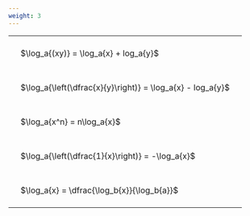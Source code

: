 ```yaml
---
weight: 3
---
```


<style type="text/css">
#T_a9a6d th.col_heading {
  text-align: left;
  font-size: 1em;
}
#T_a9a6d td {
  text-align: left;
  font-size: 1em;
  padding: 1.5em;
}
</style>
<table id="T_a9a6d">
  <thead>
  </thead>
  <tbody>
    <tr>
      <td id="T_a9a6d_row0_col0" class="data row0 col0" >$\log_a{(xy)} = \log_a{x} + log_a{y}$</td>
    </tr>
    <tr>
      <td id="T_a9a6d_row1_col0" class="data row1 col0" >$\log_a{\left(\dfrac{x}{y}\right)} = \log_a{x} - log_a{y}$</td>
    </tr>
    <tr>
      <td id="T_a9a6d_row2_col0" class="data row2 col0" >$\log_a{x^n} = n\log_a{x}$</td>
    </tr>
    <tr>
      <td id="T_a9a6d_row3_col0" class="data row3 col0" >$\log_a{\left(\dfrac{1}{x}\right)} = -\log_a{x}$</td>
    </tr>
    <tr>
      <td id="T_a9a6d_row4_col0" class="data row4 col0" >$\log_a{x} = \dfrac{\log_b{x}}{\log_b{a}}$</td>
    </tr>
  </tbody>
</table>
